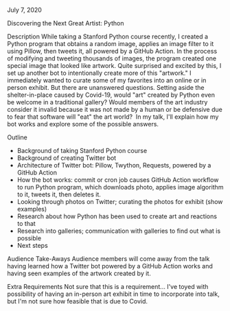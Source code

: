 July 7, 2020

Discovering the Next Great Artist: Python

Description
While taking a Stanford Python course recently, I created a Python program that obtains a random image, applies an image filter to it using Pillow, then tweets it, all powered by a GitHub Action. In the process of modifying and tweeting thousands of images, the program created one special image that looked like artwork. Quite surprised and excited by this, I set up another bot to intentionally create more of this "artwork." I immediately wanted to curate some of my favorites into an online or in person exhibit. But there are unanswered questions. Setting aside the shelter-in-place caused by Covid-19, would "art" created by Python even be welcome in a traditional gallery? Would members of the art industry consider it invalid because it was not made by a human or be defensive due to fear that software will "eat" the art world? 
In my talk, I'll explain how my bot works and explore some of the possible answers.

Outline
* Background of taking Stanford Python course
* Background of creating Twitter bot
* Architecture of Twitter bot: Pillow, Twython, Requests, powered by a GitHub Action
* How the bot works: commit or cron job causes GitHub Action workflow to run Python program, which downloads photo, applies image algorithm to it, tweets it, then deletes it.
* Looking through photos on Twitter; curating the photos for exhibit (show examples) 
* Research about how Python has been used to create art and reactions to that
* Research into galleries; communication with galleries to find out what is possible
* Next steps

Audience Take-Aways
Audience members will come away from the talk having learned how a Twitter bot powered by a GitHub Action works and having seen examples of the artwork created by it.

Extra Requirements
Not sure that this is a requirement... I've toyed with possibility of having an in-person art exhibit in time to incorporate into talk, but I'm not sure how feasible that is due to Covid.
